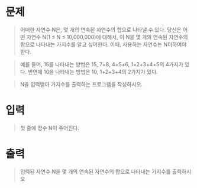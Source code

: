 # 문제
> 어떠한 자연수 N은, 몇 개의 연속된 자연수의 합으로 나타낼 수 있다. 당신은 어떤 자연수 N(1 ≤ N ≤ 10,000,000)에 대해서, 이 N을 몇 개의 연속된 자연수의 합으로 나타내는 가지수를 알고 싶어한다. 이때, 사용하는 자연수는 N이하여야 한다.

> 예를 들어, 15를 나타내는 방법은 15, 7+8, 4+5+6, 1+2+3+4+5의 4가지가 있다. 반면에 10을 나타내는 방법은 10, 1+2+3+4의 2가지가 있다.

> N을 입력받아 가지수를 출력하는 프로그램을 작성하시오.

# 입력
> 첫 줄에 정수 N이 주어진다.

# 출력
> 입력된 자연수 N을 몇 개의 연속된 자연수의 합으로 나타내는 가지수를 출력하시오